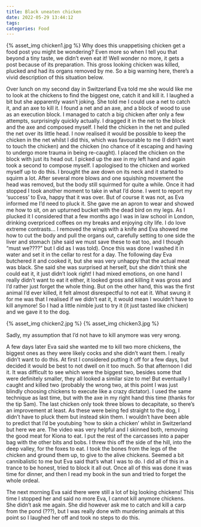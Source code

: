 ```yaml
---
title: Black uneaten chicken
date: 2022-05-29 13:44:12
tags:
categories: Food
---
```

{% asset_img chicken1.jpg %}
Why does this unappetising chicken get a food post you might be wondering? Even more so when I tell you that beyond a tiny taste, we didn’t even eat it! Well wonder no more, it gets a post because of its preparation. This gross looking chicken was killed, plucked and had its organs removed by me. So a big warning here, there’s a vivid description of this situation below.

Over lunch on my second day in Switzerland Eva told me she would like me to look at the chickens to find the biggest one, catch it and kill it. I laughed a bit but she apparently wasn’t joking. She told me I could use a net to catch it, and an axe to kill it. I found a net and an axe, and a block of wood to use as an execution block. I managed to catch a big chicken after only a few attempts, surprisingly quickly actually. I dragged it in the net to the block and the axe and composed myself. I held the chicken in the net and pulled the net over its little head. I now realised it would be possible to keep the chicken in the net whilst I did this, which was favourable to me (I didn’t want to touch the chicken) and the chicken (no chance of it escaping and having to undergo more trauma in being re-caught). I placed the chicken on the block with just its head out. I picked up the axe in my left hand and again took a second to compose myself. I apologised to the chicken and worked myself up to do this. I brought the axe down on its neck and it started to squirm a lot. After several more blows and one squishing movement the head was removed, but the body still squirmed for quite a while. Once it had stopped I took another moment to take in what I’d done. I went to report my ‘success’ to Eva, happy that it was over. But of course it was not, as Eva informed me I’d need to pluck it. She gave me an apron to wear and showed me how to sit, on an upturned bucket with the dead bird on my legs. As I plucked it I considered that a few months ago I was in law school in London, drinking overpriced coffees on my breaks and enjoying city life. I do love extreme contrasts… I removed the wings with a knife and Eva showed me how to cut the body and pull the organs out, carefully setting to one side the liver and stomach (she said we must save these to eat too, and I though “must we????” but I did as I was told). Once this was done I washed it in water and set it in the cellar to rest for a day. The following day Eva butchered it and cooked it, but she was very unhappy that the actual meat was black. She said she was surprised at herself, but she didn’t think she could eat it, it just didn’t look right! I had mixed emotions, on one hand I really didn’t want to eat it either, it looked gross and killing it was gross and I’d rather just forget the whole thing. But on the other hand, this was the first animal I’d ever killed, it felt almost disrespectful to not eat it. What swung it for me was that I realised if we didn’t eat it, it would mean I wouldn’t have to kill anymore! So I had a little nimble just to try it (it just tasted like chicken) and we gave it to the dog. 

{% asset_img chicken2.jpg %}
{% asset_img chicken3.jpg %}

Sadly, my assumption that I’d not have to kill anymore was very wrong.

A few days later Eva said she wanted me to kill two more chickens, the biggest ones as they were likely cocks and she didn’t want them. I really didn’t want to do this. At first I considered putting it off for a few days, but decided it would be best to not dwell on it too much. So that afternoon I did it. It was difficult to see which were the biggest two, besides some that were definitely smaller, they all looked a similar size to me! But eventually I caught and killed two (probably the wrong two, at this point I was just blindly choosing chickens to execute like a crazy dictator). I used the same technique as last time, but with the axe in my right hand this time (thanks for the tip Sam). The last chicken only took three blows to decapitate, so there’s an improvement at least. As these were being fed straight to the dog, I didn’t have to pluck them but instead skin them. I wouldn’t have been able to predict that I’d be youtubing ‘how to skin a chicken’ whilst in Switzerland but here we are. The video was very helpful and I skinned both, removing the good meat for Kiona to eat. I put the rest of the carcasses into a paper bag with the other bits and bobs. I threw this off the side of the hill, into the deep valley, for the foxes to eat. I took the bones from the legs of the chicken and ground them up, to give to the alive chickens. Seemed a bit cannibalistic to me but Eva said that’s what I was to do. I did all of this in a trance to be honest, tried to block it all out. Once all of this was done it was time for dinner, and then I read my book in the sun and tried to forget the whole ordeal.

The next morning Eva said there were still a lot of big looking chickens! This time I stopped her and said no more Eva, I cannot kill anymore chickens. She didn’t ask me again. She did however ask me to catch and kill a carp from the pond (???), but I was really done with murdering animals at this point so I laughed her off and took no steps to do this.
 